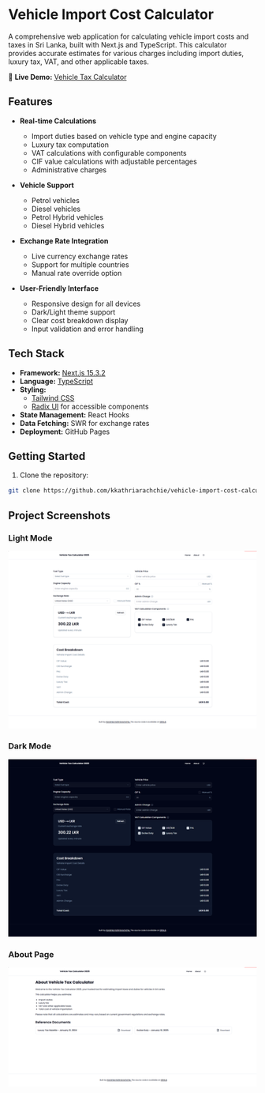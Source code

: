 # Vehicle Import Cost Calculator

A comprehensive web application for calculating vehicle import costs and taxes in Sri Lanka, built with Next.js and TypeScript. This calculator provides accurate estimates for various charges including import duties, luxury tax, VAT, and other applicable taxes.

🔗 **Live Demo:** [Vehicle Tax Calculator](https://kkathriarachchie.github.io/vehicle-import-cost-calculator/)

## Features

- **Real-time Calculations**

  - Import duties based on vehicle type and engine capacity
  - Luxury tax computation
  - VAT calculations with configurable components
  - CIF value calculations with adjustable percentages
  - Administrative charges

- **Vehicle Support**

  - Petrol vehicles
  - Diesel vehicles
  - Petrol Hybrid vehicles
  - Diesel Hybrid vehicles

- **Exchange Rate Integration**

  - Live currency exchange rates
  - Support for multiple countries
  - Manual rate override option

- **User-Friendly Interface**
  - Responsive design for all devices
  - Dark/Light theme support
  - Clear cost breakdown display
  - Input validation and error handling

## Tech Stack

- **Framework:** [Next.js 15.3.2](https://nextjs.org/)
- **Language:** [TypeScript](https://www.typescriptlang.org/)
- **Styling:**
  - [Tailwind CSS](https://tailwindcss.com/)
  - [Radix UI](https://www.radix-ui.com/) for accessible components
- **State Management:** React Hooks
- **Data Fetching:** SWR for exchange rates
- **Deployment:** GitHub Pages

## Getting Started

1. Clone the repository:

```bash
git clone https://github.com/kkathriarachchie/vehicle-import-cost-calculator.git
```

## **Project Screenshots**

### Light Mode

![Light Mode](/public/Screenshots/Light%20Mood.png)

### Dark Mode

![Dark Mode](/public/Screenshots/Dark%20Mood.png)

### About Page

![About Page](/public/Screenshots/About%20Page.png)
